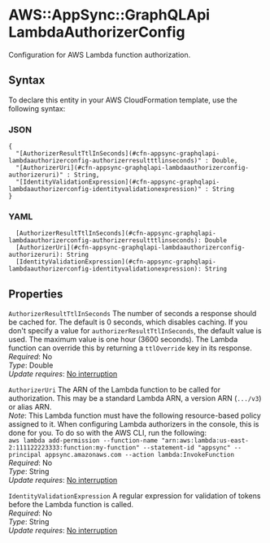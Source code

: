# AWS::AppSync::GraphQLApi LambdaAuthorizerConfig<a name="aws-properties-appsync-graphqlapi-lambdaauthorizerconfig"></a>

Configuration for AWS Lambda function authorization\.

## Syntax<a name="aws-properties-appsync-graphqlapi-lambdaauthorizerconfig-syntax"></a>

To declare this entity in your AWS CloudFormation template, use the following syntax:

### JSON<a name="aws-properties-appsync-graphqlapi-lambdaauthorizerconfig-syntax.json"></a>

```
{
  "[AuthorizerResultTtlInSeconds](#cfn-appsync-graphqlapi-lambdaauthorizerconfig-authorizerresultttlinseconds)" : Double,
  "[AuthorizerUri](#cfn-appsync-graphqlapi-lambdaauthorizerconfig-authorizeruri)" : String,
  "[IdentityValidationExpression](#cfn-appsync-graphqlapi-lambdaauthorizerconfig-identityvalidationexpression)" : String
}
```

### YAML<a name="aws-properties-appsync-graphqlapi-lambdaauthorizerconfig-syntax.yaml"></a>

```
  [AuthorizerResultTtlInSeconds](#cfn-appsync-graphqlapi-lambdaauthorizerconfig-authorizerresultttlinseconds): Double
  [AuthorizerUri](#cfn-appsync-graphqlapi-lambdaauthorizerconfig-authorizeruri): String
  [IdentityValidationExpression](#cfn-appsync-graphqlapi-lambdaauthorizerconfig-identityvalidationexpression): String
```

## Properties<a name="aws-properties-appsync-graphqlapi-lambdaauthorizerconfig-properties"></a>

`AuthorizerResultTtlInSeconds`  <a name="cfn-appsync-graphqlapi-lambdaauthorizerconfig-authorizerresultttlinseconds"></a>
The number of seconds a response should be cached for\. The default is 0 seconds, which disables caching\. If you don't specify a value for `authorizerResultTtlInSeconds`, the default value is used\. The maximum value is one hour \(3600 seconds\)\. The Lambda function can override this by returning a `ttlOverride` key in its response\.  
*Required*: No  
*Type*: Double  
*Update requires*: [No interruption](https://docs.aws.amazon.com/AWSCloudFormation/latest/UserGuide/using-cfn-updating-stacks-update-behaviors.html#update-no-interrupt)

`AuthorizerUri`  <a name="cfn-appsync-graphqlapi-lambdaauthorizerconfig-authorizeruri"></a>
The ARN of the Lambda function to be called for authorization\. This may be a standard Lambda ARN, a version ARN \(`.../v3`\) or alias ARN\.   
*Note*: This Lambda function must have the following resource\-based policy assigned to it\. When configuring Lambda authorizers in the console, this is done for you\. To do so with the AWS CLI, run the following:  
`aws lambda add-permission --function-name "arn:aws:lambda:us-east-2:111122223333:function:my-function" --statement-id "appsync" --principal appsync.amazonaws.com --action lambda:InvokeFunction`  
*Required*: No  
*Type*: String  
*Update requires*: [No interruption](https://docs.aws.amazon.com/AWSCloudFormation/latest/UserGuide/using-cfn-updating-stacks-update-behaviors.html#update-no-interrupt)

`IdentityValidationExpression`  <a name="cfn-appsync-graphqlapi-lambdaauthorizerconfig-identityvalidationexpression"></a>
A regular expression for validation of tokens before the Lambda function is called\.  
*Required*: No  
*Type*: String  
*Update requires*: [No interruption](https://docs.aws.amazon.com/AWSCloudFormation/latest/UserGuide/using-cfn-updating-stacks-update-behaviors.html#update-no-interrupt)